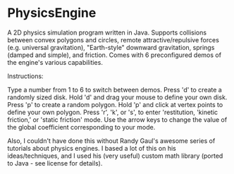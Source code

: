 # PhysicsEngine

A 2D physics simulation program written in Java.  Supports collisions between convex polygons and circles, remote attractive/repulsive forces (e.g. universal gravitation), "Earth-style" downward gravitation, springs (damped and simple), and friction.  Comes with 6 preconfigured demos of the engine's various capabilities.

Instructions:

Type a number from 1 to 6 to switch between demos.  Press 'd' to create a randomly sized disk.  Hold 'd' and drag your mouse to define your own disk.  Press 'p' to create a random polygon.  Hold 'p' and click at vertex points to define your own polygon.  Press 'r', 'k', or 's', to enter 'restitution, 'kinetic friction,' or 'static friction' mode.  Use the arrow keys to change the value of the global coefficient corresponding to your mode.

Also, I couldn't have done this without Randy Gaul's awesome series of tutorials about physics engines. I based a lot of this on his ideas/techniques, and I used his (very useful) custom math library (ported to Java - see license for details).

